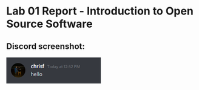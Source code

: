 # Lab 01 Report - Introduction to Open Source Software
## Discord screenshot:
![Discord](Capture.PNG)
